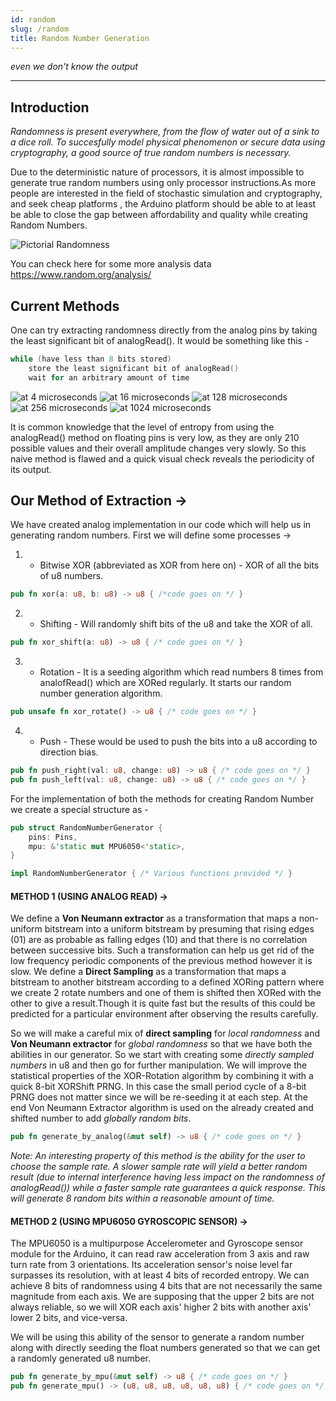 ```yaml
---
id: random
slug: /random
title: Random Number Generation
---
```


*even we don't know the output*

---

## Introduction
*Randomness is present everywhere, from the flow of water out of a sink to a dice roll. To succesfully model physical phenomenon or secure data using cryptography, a good source of true random numbers is necessary.*

Due to the deterministic nature of processors, it is almost impossible to generate true random numbers using only processor instructions.As more people are interested in the field of stochastic simulation and cryptography, and seek cheap platforms , the Arduino platform should be able to at least be able to close the gap between affordability and quality while creating Random Numbers.

![Pictorial Randomness](https://gist.githubusercontent.com/bloc97/b5831977ccfeae3aa71976686c9c8afa/raw/1f216bb8b1c4c457c215bf2d70213213dd667a87/random_comparison.png)

You can check here for some more analysis data
<https://www.random.org/analysis/>


## Current Methods
One can try extracting randomness directly from the analog pins by taking the least significant bit of analogRead().
It would be something like this - 

```c++
while (have less than 8 bits stored)  
    store the least significant bit of analogRead()  
    wait for an arbitrary amount of time
```    

![at 4 microseconds](https://gist.githubusercontent.com/bloc97/b5831977ccfeae3aa71976686c9c8afa/raw/06dabbf93c6d0bf2920718b5934a6b2175187e88/4us.png)
![at 16 microseconds](https://gist.githubusercontent.com/bloc97/b5831977ccfeae3aa71976686c9c8afa/raw/06dabbf93c6d0bf2920718b5934a6b2175187e88/16us.png)
![at 128 microseconds](https://gist.githubusercontent.com/bloc97/b5831977ccfeae3aa71976686c9c8afa/raw/06dabbf93c6d0bf2920718b5934a6b2175187e88/128us.png)
![at 256 microseconds](https://gist.githubusercontent.com/bloc97/b5831977ccfeae3aa71976686c9c8afa/raw/06dabbf93c6d0bf2920718b5934a6b2175187e88/256us.png)
![at 1024 microseconds](https://gist.githubusercontent.com/bloc97/b5831977ccfeae3aa71976686c9c8afa/raw/06dabbf93c6d0bf2920718b5934a6b2175187e88/1024us.png)

It is common knowledge that the level of entropy from using the analogRead() method on floating pins is very low, as they are only 210 possible values and their overall amplitude changes very slowly. So this naive method is flawed and a quick visual check reveals the periodicity of its output.


## Our Method of Extraction ->

We have created analog implementation in our code which will help us in generating random numbers.
First we will define some processes ->
1) - Bitwise XOR (abbreviated as XOR from here on) - XOR of all the bits of u8 numbers.
```rust
pub fn xor(a: u8, b: u8) -> u8 { /*code goes on */ }
```
2) - Shifting - Will randomly shift bits of the u8 and take the XOR of all.
```rust
pub fn xor_shift(a: u8) -> u8 { /* code goes on */ }
```
3) - Rotation - It is a seeding algorithm which read numbers 8 times from analofRead() which are XORed regularly. It starts our random number generation algorithm.
```rust
pub unsafe fn xor_rotate() -> u8 { /* code goes on */ }
```
4) - Push - These would be used to push the bits into a u8 according to direction bias.
```rust
pub fn push_right(val: u8, change: u8) -> u8 { /* code goes on */ }
pub fn push_left(val: u8, change: u8) -> u8 { /* code goes on */ }
```

For the implementation of both the methods for creating Random Number we create a special structure as - 

```rust
pub struct RandomNumberGenerator {
    pins: Pins,
    mpu: &'static mut MPU6050<'static>,
}

impl RandomNumberGenerator { /* Various functions provided */ }
```

#### METHOD 1 (USING ANALOG READ) ->
We define a **Von Neumann extractor** as a transformation that maps a non-uniform bitstream into a uniform bitstream by presuming that rising edges (01) are as probable as falling edges (10) and that there is no correlation between successive bits. Such a transformation can help us get rid of the low frequency periodic components of the previous method however it is slow.
We define a **Direct Sampling** as a transformation that maps a bitstream to another bitstream according to a defined XORing pattern where we create 2 rotate numbers and one of them is shifted then XORed with the other to give a result.Though it is quite fast but the results of this could be predicted for a particular environment after observing the results carefully.

So we will make a careful mix of **direct sampling** for *local randomness* and **Von Neumann extractor** for *global randomness* so that we have both the abilities in our generator.
So we start with creating some *directly sampled numbers* in u8 and then go for further manipulation.
We will improve the statistical properties of the XOR-Rotation algorithm by combining it with a quick 8-bit XORShift PRNG. In this case the small period cycle of a 8-bit PRNG does not matter since we will be re-seeding it at each step.
At the end Von Neumann Extractor algorithm is used on the already created and shifted number to add *globally random bits*.

```rust
pub fn generate_by_analog(&mut self) -> u8 { /* code goes on */ }
```

*Note: An interesting property of this method is the ability for the user to choose the sample rate. A slower sample rate will yield a better random result (due to internal interference having less impact on the randomness of analogRead()) while a faster sample rate guarantees a quick response. This will generate 8 random bits within a reasonable amount of time.*


#### METHOD 2 (USING MPU6050 GYROSCOPIC SENSOR) ->
The MPU6050 is a multipurpose Accelerometer and Gyroscope sensor module for the Arduino, it can read raw acceleration from 3 axis and raw turn rate from 3 orientations. Its acceleration sensor's noise level far surpasses its resolution, with at least 4 bits of recorded entropy.
We can achieve 8 bits of randomness using 4 bits that are not necessarily the same magnitude from each axis. We are supposing that the upper 2 bits are not always reliable, so we will XOR each axis' higher 2 bits with another axis' lower 2 bits, and vice-versa.

We will be using this ability of the sensor to generate a random number along with directly seeding the float numbers generated so that we can get a randomly generated u8 number.

```rust
pub fn generate_by_mpu(&mut self) -> u8 { /* code goes on */ }
pub fn generate_mpu() -> (u8, u8, u8, u8, u8, u8) { /* code goes on */ }
```

